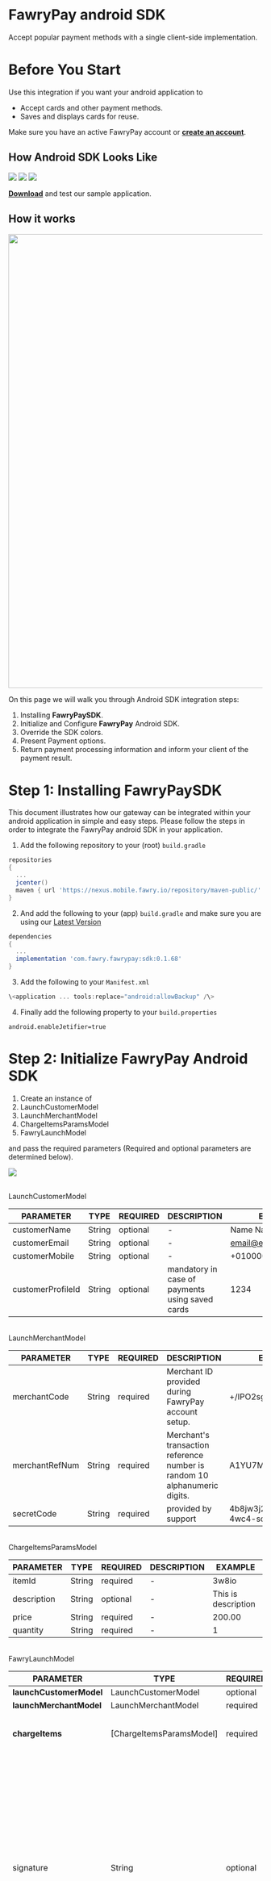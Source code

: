 # 

# **FawryPay android SDK**

Accept popular payment methods with a single client-side implementation.

# **Before You Start**

Use this integration if you want your android application to

-   Accept cards and other payment methods.
-   Saves and displays cards for reuse.

Make sure you have an active FawryPay account or [**create an account**](https://atfawry.fawrystaging.com/merchant/register).

## **How Android SDK Looks Like**

![](https://raw.githubusercontent.com/FawryPay/Android-Fawrypay-Anonymous-sample/master/Docs/1.png) ![](https://raw.githubusercontent.com/FawryPay/Android-Fawrypay-Anonymous-sample/master/Docs/2.png) ![](https://raw.githubusercontent.com/FawryPay/Android-Fawrypay-Anonymous-sample/master/Docs/3.png)

[**Download**](https://github.com/FawryPay/Android-Fawrypay-Anonymous-sample) and test our sample application.

## **How it works**

<img src="https://raw.githubusercontent.com/FawryPay/Android-Fawrypay-Anonymous-sample/master/Docs/4.jpg" width="900"/>

On this page we will walk you through Android SDK integration steps:

1.  Installing **FawryPaySDK**.
2.  Initialize and Configure **FawryPay** Android SDK.
3.  Override the SDK colors.
4.  Present Payment options.
5.  Return payment processing information and inform your client of the payment result.

# **Step 1: Installing FawryPaySDK**

This document illustrates how our gateway can be integrated within your android application in simple and easy steps. Please follow the steps in order to integrate the FawryPay android SDK in your application.

1.  Add the following repository to your (root) <code>build.gradle</code><br/> 
``` groovy
repositories 
{ 
  ...
  jcenter() 
  maven { url 'https://nexus.mobile.fawry.io/repository/maven-public/' } 
}
```
2.  And add the following to your (app) <code>build.gradle</code> and make sure you are using our [Latest Version](https://github.com/FawryPay/Android-Fawrypay-Anonymous-sample/tags) <br/> 
``` groovy 
dependencies 
{ 
  ... 
  implementation 'com.fawry.fawrypay:sdk:0.1.68' 
} 
```

3.  Add the following to your <code>Manifest.xml</code><br/> 
``` groovy 
\<application ... tools:replace="android:allowBackup" /\>
```

4.  Finally add the following property to your <code>build.properties</code><br/> 
```
android.enableJetifier=true
```

# **Step 2: Initialize FawryPay Android SDK**

1.  Create an instance of
2.  LaunchCustomerModel
3.  LaunchMerchantModel
4.  ChargeItemsParamsModel
5.  FawryLaunchModel

and pass the required parameters (Required and optional parameters are determined below).

![](https://raw.githubusercontent.com/FawryPay/Android-Fawrypay-Anonymous-sample/master/Docs/5.png)

<br/>LaunchCustomerModel

| **PARAMETER**     | **TYPE** | **REQUIRED** | **DESCRIPTION**                                 | **EXAMPLE**                                        |
|---------------|---------------|---------------|---------------|---------------|
| customerName      | String   | optional     | \-                                              | Name Name                                          |
| customerEmail     | String   | optional     | \-                                              | [email\@email.com](mailto:email@email.com){.email} |
| customerMobile    | String   | optional     | \-                                              | +0100000000                                        |
| customerProfileId | String   | optional     | mandatory in case of payments using saved cards | 1234                                               |

<br/>LaunchMerchantModel

| **PARAMETER**  | **TYPE** | **REQUIRED**        | **DESCRIPTION**                                                           | **EXAMPLE**           |
|---------------|---------------|---------------|---------------|---------------|
| merchantCode   | String   | required            | Merchant ID provided during FawryPay account setup.                       | +/IPO2sghiethhN6tMC== |
| merchantRefNum | String   | required            | Merchant's transaction reference number is random 10 alphanumeric digits. | A1YU7MKI09            |
| secretCode     | String   | required            | provided by support                                                       | 4b8jw3j2-8gjhfrc-4wc4-scde-453dek3d |

<br/>ChargeItemsParamsModel

| **PARAMETER** | **TYPE** | **REQUIRED** | **DESCRIPTION** | **EXAMPLE**         |
|---------------|---------------|---------------|---------------|---------------|
| itemId        | String   | required     | \-              | 3w8io               |
| description   | String   | optional     | \-              | This is description |
| price         | String   | required     | \-              | 200.00              |
| quantity      | String   | required     | \-              | 1                   |

<br/>FawryLaunchModel

| **PARAMETER**           | **TYPE**   | **REQUIRED** | **DESCRIPTION** | **EXAMPLE** |
|---------------|---------------|---------------|---------------|---------------|
| **launchCustomerModel** | LaunchCustomerModel | optional | Customer information.         | \-          |
| **launchMerchantModel** | LaunchMerchantModel | required | Merchant information.         | \-          |
| **chargeItems**         | [ChargeItemsParamsModel]      | required       | Array of items which the user will buy, this array must be of type ChargeItemsParamsModel  | \-          |
| signature               | String    | optional  | You can create your own signature by concatenate the following elements on the same order and hash the result using **SHA-256** as explained:"merchantCode + merchantRefNum + customerProfileId (if exists, otherwise insert"") + itemId + quantity + Price (in tow decimal format like '10.00') + Secure hash keyIn case of the order contains multiple items the list will be **sorted** by itemId and concatenated one by one for example itemId1+ Item1quantity + Item1price + itemId2 + Item2quantity + Item2price | \-          | 
| allowVoucher            | Boolean  | optional - default value = false  | True if your account supports voucher code | \-          |
| payWithCardToken        | Boolean   | required   | If true, the user will pay with a card token ( one of the saved cards or add new card to be saved )If false, the user will pay with card details without saving | \-   | 
| allow3DPayment          | Boolean                 | optional - default value = false | to allow 3D secure payment make it "true" | \-    |
| skipReceipt             | Boolean                 | optional - default value = false      | to skip receipt after payment trial      | \-          |
| skipLogin               | Boolean                          | optional - default value = true  | to skip login screen in which we take email and mobile   | \-          |
| authCaptureMode         | Boolean                          | optional - default value = false                                                                                                                                | depends on refund configuration: will be true when refund is enabled and false when refund is disabled                                                                                             | false       |
| paymentMethod        | Payment_Method           | Optional - default value = .all  | If the user needs to show only one payment method. |.all.payAtFawry.card.wallet |

**Notes:**

-   **you can pass either signature or secureKey (in this case we will create the signature internally), knowing that if the 2 parameters are passed the secureKey will be ignored and the signature will be used.**

## Calling Modes:

1.  Payment Mode: Call launchAnonymousSDK from FawrySdk.launchAnonymousSDK

![](https://raw.githubusercontent.com/FawryPay/Android-Fawrypay-Anonymous-sample/master/Docs/6.png)

| **PARAMETER** | **TYPE**      | **REQUIRED**  | **DESCRIPTION** | **EXAMPLE** |
|---------------|---------------|---------------|---------------|---------------|
| activity           | Activity     | required | The activity which will be the starting point of the SDK.  | \-          |
| \_fawryLaunchModel | FawryLaunchModel | required | Has info that needed to launch the SDK | Example in step 3 |                                       
| \_baseUrl          | String       | required | Provided by the support team.Use staging URL for testing and switch for production to go live. | https://atfawry.fawrystaging.com (staging) <br/><br/> https://atfawry.com (production) |     
| \_languages        |  String | required | SDK language which will affect SDK's interface languages. | FawrySdk.Languages.ENGLISH  |      

2.  Card Manager Mode: Call launchCardManager from the shared instance of FawrySdkand the card manager screen will launch.

![](https://raw.githubusercontent.com/FawryPay/Android-Fawrypay-Anonymous-sample/master/Docs/7.png)

# **Step 3: Override the SDK colors**

If you want to change colors:

You need to know the id of the color you want to change then add a color in your colors file in the host app with the same id but with the value you want

![](https://raw.githubusercontent.com/FawryPay/Android-Fawrypay-Anonymous-sample/master/Docs/8.png)

If you changed these colors it will change the main screen color in the payment fragment I made it black and red as an example in the host app, but you can change it to whatever you want.

For example: the blue color

``` xml
< color name ="fawry_blue" >#FF000000</ color**>

< color** name ="fawry_yellow">#F44336</ color** >
```

![](https://raw.githubusercontent.com/FawryPay/Android-Fawrypay-Anonymous-sample/master/Docs/9.png)

## 

## **Payment Flows:**

We have 2 payment flows:

1.  Payment with card details, in which we take the card details (card number, cvv, expiry date) in the payment screen and then we handle the payment.
2.  Payment with card token, in which we have 2 screens, first one manages cards which includes (add, delete, retrieve) for cards and the cards are saved and connected to the customerProfileId parameter that you pass in the initialization. And the second screen is the normal payment screen.

To choose which flow you want to start with there is a paymentWithCardToken flag in the initialization of the FawryLaunchModel.

So if this flag is true you will need to pass customerProfileId to be able to complete a payment with its corresponding cards and if the customerProfileId doesn't have saved cards, when the user choose to pay with credit card we would ask him to click a button to show him the card details bottomsheet with a button to choose either to save card or make the payment without saving the card. And in case the user wanted to delete or check which cards he saved or add a new card without opening the payment screen he can start the flow called launchCardManager as determined in step 2.

## Callbacks Explanation:

1.  launchAnonymousSDK:\
    \
    There are 5 callbacks:
    1.  onInit() { }\
        called before launching the flow successfully.

    2.  onPreLaunch(onPreLaunch: FawryPreLaunch) {onPreLaunch.onContinue() }\
        called when the flow is launched.

    3.  onFailure(error: String) { }

        -   if you enabled the receipt, this callback will be called after clicking the done button in the receipt and the payment failed.

        -   if you disabled the receipt, this callback will be called upon the finish of the payment screen and the payment failed.

    4.  onPaymentCompleted(msg: String, data: Any?){}\
        will be called only whether the payment passed or not. And it's called upon receiving the response of the payment either success or fail.

    5.  onSuccess(msg: String, data: Any?){}

        -   if you enabled the receipt, this callback will be called after clicking the done button in the receipt and the payment success.

        -   if you disabled the receipt, this callback will be called upon the finish of the payment screen and the payment success.
2.  launchCardManager:\
    \
    There are 3 callbacks:
    1.  onInit() { }\
        called before launching the flow successfully.

    2.  onPreLaunch(onPreLaunch: FawryPreLaunch) {onPreLaunch.onContinue() }\
        called when the flow is launched.

    3.  onFailure(error: String) { }\
        called in case of failure in the initialization of the flow.

    4.  onPaymentCompleted(msg: String, data: Any?){}\
        not used in this flow.

    5.  onSuccess(msg: String, data: Any?){}\
        not used in this flow.
        

3.  proguard-rules:\
    \

# Preserve all native method names and the names of their classes.
-keepclasseswithmembernames, includedescriptorclasses class * {
    native <methods>;
}

-keepclassmembers enum * {
    public static **[] values();
    public static ** valueOf(java.lang.String);
}

-keepclassmembers class * implements java.io.Serializable {
    static final long serialVersionUID;
    private static final java.io.ObjectStreamField[] serialPersistentFields;
    private void writeObject(java.io.ObjectOutputStream);
    private void readObject(java.io.ObjectInputStream);
    java.lang.Object writeReplace();
    java.lang.Object readResolve();
}
##---------------End: settings, recommended for libraries

##---------------Begin: proguard configuration for Gson  ----------
# Gson uses generic type information stored in a class file when working with fields. Proguard
# removes such information by default, so configure it to keep all of it.
-keepattributes Signature

# For using GSON @Expose annotation
-keepattributes *Annotation*

# Gson specific classes
-keep class sun.misc.Unsafe { *; }
#-keep class com.google.gson.stream.** { *; }

# Prevent proguard from stripping interface information from TypeAdapterFactory,
# JsonSerializer, JsonDeserializer instances (so they can be used in @JsonAdapter)
-keep class * implements com.google.gson.TypeAdapterFactory
-keep class * implements com.google.gson.JsonSerializer
-keep class * implements com.google.gson.JsonDeserializer
-keep class * implements com.google.gson.** { *;}

##---------------End: proguard configuration for Gson  ----------

##---------------Begin: custom library settings
# Keep all classes from "data" subfolder (and nested subfolders), because they can be serialized/deserialized.
-keep class com.fawry.fawrypay.FawrySdk { *; }
-keep class com.fawry.fawrypay.FawrySdk$*  { *; }
-keep class com.fawry.fawrypay.interfaces.FawrySdkCallbacks { *; }
-keep class com.fawry.fawrypay.FawrySdk$Languages { *; }
-keep class com.fawry.fawrypay.FawrySdk$PaymentMethods { *; }
-keep class com.fawry.fawrypay.models.** { *;}
-keep class com.fawry.fawrypay.interfaces.** { *; }
-keep class com.fawry.fawrypay.utils.** { *; }
-keep class com.fawry.fawrypay.ui.payment_module.payment_frag.** { *; }
-keep class com.fawry.fawrypay.ui.payment_module.** { *; }
-keep class com.fawry.fawrypay.ui.address_module.** { *; }
-keep class com.fawry.fawrypay.ui.manage_cards_module.** { *; }
-keep class com.fawry.fawrypay.ui.manage_cards_module.card_list_frag.** { *; }
-keep class com.fawry.fawrypay.services.** { *; }
-keep class com.fawry.fawrypay.PaymentStatusService { *; }

##---------------End: custom library settings  ----------

# Keep RecyclerView classes and interfaces
-keep class androidx.recyclerview.widget.** { *; }
-keep class androidx.recyclerview.widget.RecyclerView { *; }
-keep class androidx.recyclerview.widget.LinearLayoutManager { *; }

# Keep ViewHolder classes and interfaces
-keep class **.MyViewHolder { *; }

# Keep LayoutManager classes and interfaces
-keep class androidx.recyclerview.widget.RecyclerView$LayoutManager { *; }

# Keep ItemAnimator classes and interfaces
-keep class androidx.recyclerview.widget.RecyclerView$ItemAnimator { *; }

# Keep any classes that implement RecyclerView.OnScrollListener or RecyclerView.ItemDecoration
-keep class * extends androidx.recyclerview.widget.RecyclerView$OnScrollListener { *; }
-keep class * extends androidx.recyclerview.widget.RecyclerView$ItemDecoration { *; }

# Keep any classes that implement RecyclerView.Adapter or RecyclerView.ViewHolder
-keep class * extends androidx.recyclerview.widget.RecyclerView$Adapter { *; }
-keep class * extends androidx.recyclerview.widget.RecyclerView$ViewHolder { *; }
